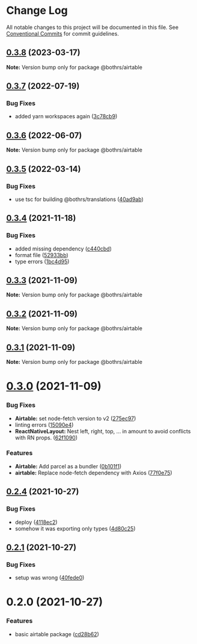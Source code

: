 # Change Log

All notable changes to this project will be documented in this file.
See [Conventional Commits](https://conventionalcommits.org) for commit guidelines.

## [0.3.8](https://github.com/bothrs/open-source/compare/@bothrs/airtable@0.3.7...@bothrs/airtable@0.3.8) (2023-03-17)

**Note:** Version bump only for package @bothrs/airtable





## [0.3.7](https://github.com/bothrs/open-source/compare/@bothrs/airtable@0.3.6...@bothrs/airtable@0.3.7) (2022-07-19)


### Bug Fixes

* added yarn workspaces again ([3c78cb9](https://github.com/bothrs/open-source/commit/3c78cb92254d20dbc231336cc7afe54300c1efb5))





## [0.3.6](https://github.com/bothrs/open-source/compare/@bothrs/airtable@0.3.5...@bothrs/airtable@0.3.6) (2022-06-07)

**Note:** Version bump only for package @bothrs/airtable





## [0.3.5](https://github.com/bothrs/open-source/compare/@bothrs/airtable@0.3.4...@bothrs/airtable@0.3.5) (2022-03-14)


### Bug Fixes

* use tsc for building @bothrs/translations ([40ad9ab](https://github.com/bothrs/open-source/commit/40ad9abd0c6bfca081b26705462786299abbc9fb))





## [0.3.4](https://github.com/bothrs/open-source/compare/@bothrs/airtable@0.3.3...@bothrs/airtable@0.3.4) (2021-11-18)


### Bug Fixes

* added missing dependency ([c440cbd](https://github.com/bothrs/open-source/commit/c440cbdbbce017b05125954c7e100a1932cb0a0b))
* format file ([52933bb](https://github.com/bothrs/open-source/commit/52933bb2bf2b52f0bbd7c001f26627184185db34))
* type errors ([1bc4d95](https://github.com/bothrs/open-source/commit/1bc4d955d821b9df51de429340f6e60dcf82f6aa))





## [0.3.3](https://github.com/bothrs/open-source/compare/@bothrs/airtable@0.3.2...@bothrs/airtable@0.3.3) (2021-11-09)

**Note:** Version bump only for package @bothrs/airtable





## [0.3.2](https://github.com/bothrs/open-source/compare/@bothrs/airtable@0.3.1...@bothrs/airtable@0.3.2) (2021-11-09)

**Note:** Version bump only for package @bothrs/airtable





## [0.3.1](https://github.com/bothrs/open-source/compare/@bothrs/airtable@0.3.0...@bothrs/airtable@0.3.1) (2021-11-09)

**Note:** Version bump only for package @bothrs/airtable





# [0.3.0](https://github.com/bothrs/open-source/compare/@bothrs/airtable@0.2.4...@bothrs/airtable@0.3.0) (2021-11-09)


### Bug Fixes

* **Airtable:** set node-fetch version to v2 ([275ec97](https://github.com/bothrs/open-source/commit/275ec97c12bdf3a3b5843d512aea6305830d85c9))
* linting errors ([15090e4](https://github.com/bothrs/open-source/commit/15090e4dd0bbf500bfe8315d973a0c33afc42e5a))
* **ReactNativeLayout:** Nest left, right, top, ... in amount to avoid conflicts with RN props. ([62f1090](https://github.com/bothrs/open-source/commit/62f1090f60c8d7bb121a68bce40b48f1dfd03098))


### Features

* **Airtable:** Add parcel as a bundler ([0b101f1](https://github.com/bothrs/open-source/commit/0b101f10fb05ddb594612852498c36d04abbb7a8))
* **airtable:** Replace node-fetch dependency with Axios ([77f0e75](https://github.com/bothrs/open-source/commit/77f0e75ba0360d5e51134973590d6d60744cf7ab))





## [0.2.4](https://github.com/bothrs/open-source/compare/@bothrs/airtable@0.2.2...@bothrs/airtable@0.2.4) (2021-10-27)


### Bug Fixes

* deploy ([4118ec2](https://github.com/bothrs/open-source/commit/4118ec2f0be77197609a8aecbff177e18267c69e))
* somehow it was exporting only types ([4d80c25](https://github.com/bothrs/open-source/commit/4d80c25e95fe9ee071c7b1cce928a738ce4202e8))





## [0.2.1](https://github.com/bothrs/open-source/compare/@bothrs/airtable@0.2.0...@bothrs/airtable@0.2.1) (2021-10-27)


### Bug Fixes

* setup was wrong ([40fede0](https://github.com/bothrs/open-source/commit/40fede03436b10658dd495fe9feaa2ed5f2f6191))





# 0.2.0 (2021-10-27)


### Features

* basic airtable package ([cd28b62](https://github.com/bothrs/open-source/commit/cd28b6293c944d77c2a3e907cc9e4e553750a0b3))
